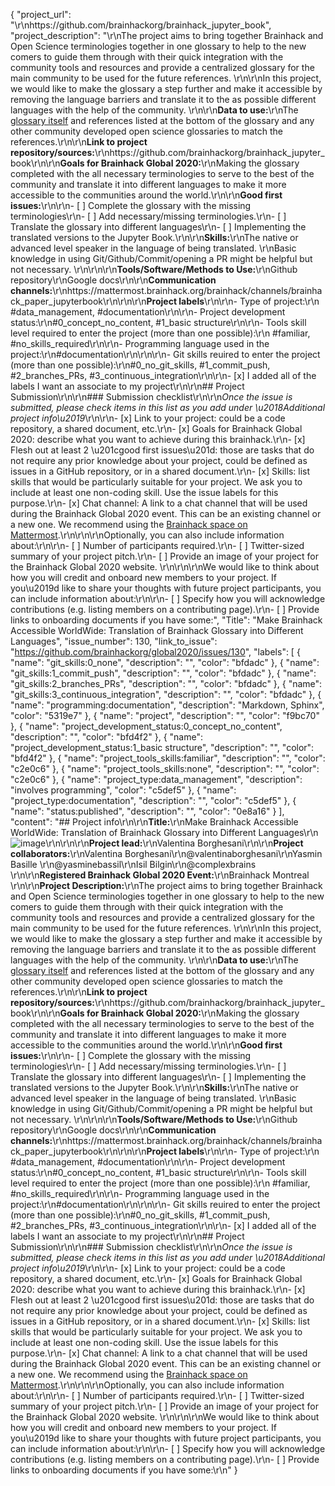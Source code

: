{
  "project_url": "\r\nhttps://github.com/brainhackorg/brainhack_jupyter_book",
  "project_description": "\r\nThe project aims to bring together Brainhack and Open Science terminologies together in one glossary to help to the new comers to guide them through with their quick integration with the community tools and resources and provide a centralized glossary for the main community to be used for the future references. \r\n\r\nIn this project, we would like to make the glossary a step further and make it accessible by removing the language barriers and translate it to the as possible different languages with the help of the community. \r\n\r\n**Data to use:**\r\nThe [glossary itself](http://brainhack.org/brainhack_jupyter_book/glossary.html) and references listed at the bottom of the glossary and any other community developed open science glossaries to match the references.\r\n\r\n**Link to project repository/sources:**\r\nhttps://github.com/brainhackorg/brainhack_jupyter_book\r\n\r\n**Goals for Brainhack Global 2020:**\r\nMaking the glossary completed with the all necessary terminologies to serve to the best of the community and translate it into different languages to make it more accessible to the communities around the world.\r\n\r\n**Good first issues:**\r\n\r\n- [ ] Complete the glossary with the missing terminologies\r\n- [ ] Add necessary/missing terminologies.\r\n- [ ] Translate the glossary into different languages\r\n- [ ] Implementing the translated versions to the Jupyter Book.\r\n\r\n**Skills:**\r\nThe native or advanced level speaker in the language of being translated. \r\nBasic knowledge in using Git/Github/Commit/opening a PR might be helpful but not necessary. \r\n\r\n\r\n**Tools/Software/Methods to Use:**\r\nGithub repository\r\nGoogle docs\r\n\r\n**Communication channels:**\r\nhttps://mattermost.brainhack.org/brainhack/channels/brainhack_paper_jupyterbook\r\n\r\n\r\n**Project labels**\r\n\r\n- Type of project:\r\n #data_management, #documentation\r\n\r\n- Project development status:\r\n#0_concept_no_content, #1_basic structure\r\n\r\n- Tools skill level required to enter the project (more than one possible):\r\n #familiar, #no_skills_required\r\n\r\n- Programming language used in the project:\r\n#documentation\r\n\r\n\r\n- Git skills reuired to enter the project (more than one possible):\r\n#0_no_git_skills, #1_commit_push, #2_branches_PRs, #3_continuous_integration\r\n\r\n- [x] I added all of the labels I want an associate to my project\r\n\r\n## Project Submission\r\n\r\n### Submission checklist\r\n\r\n*Once the issue is submitted, please check items in this list as you add under \u2018Additional project info\u2019*\r\n\r\n- [x] Link to your project: could be a code repository, a shared document, etc.\r\n- [x] Goals for Brainhack Global 2020: describe what you want to achieve during this brainhack.\r\n- [x] Flesh out at least 2 \u201cgood first issues\u201d: those are tasks that do not require any prior knowledge about your project, could be defined as issues in a GitHub repository, or in a shared document.\r\n- [x] Skills: list skills that would be particularly suitable for your project. We ask you to include at least one non-coding skill. Use the issue labels for this purpose.\r\n- [x] Chat channel: A link to a chat channel that will be used during the Brainhack Global 2020 event. This can be an existing channel or a new one. We recommend using the [Brainhack space on Mattermost](https://mattermost.brainhack.org/).\r\n<!-- [ ] Video channel: A link to a video channel that will be used during the Brainhack Global 2020 Brainhack. This can be an existing channel or a new one. For instance a [Jitsi meet room](https://meet.jit.si/). **Please, do not make the video channel public in here**: post a message in your chat channel and pin it so that it remains private, you do not get undesired content, and contributors can still have access to it..-->\r\n\r\nOptionally, you can also include information about:\r\n\r\n- [ ] Number of participants required.\r\n- [ ] Twitter-sized summary of your project pitch.\r\n- [ ] Provide an image of your project for the Brainhack Global 2020 website. \r\n<!-- You can put an image anywhere in this issue and it will be used to build your project page on the website. -->\r\n\r\nWe would like to think about how you will credit and onboard new members to your project. If you\u2019d like to share your thoughts with future project participants, you can include information about:\r\n\r\n- [ ] Specify how you will acknowledge contributions (e.g. listing members on a contributing page).\r\n- [ ] Provide links to onboarding documents if you have some:",
  "Title": "Make Brainhack Accessible WorldWide: Translation of Brainhack Glossary into Different Languages",
  "issue_number": 130,
  "link_to_issue": "https://github.com/brainhackorg/global2020/issues/130",
  "labels": [
    {
      "name": "git_skills:0_none",
      "description": "",
      "color": "bfdadc"
    },
    {
      "name": "git_skills:1_commit_push",
      "description": "",
      "color": "bfdadc"
    },
    {
      "name": "git_skills:2_branches_PRs",
      "description": "",
      "color": "bfdadc"
    },
    {
      "name": "git_skills:3_continuous_integration",
      "description": "",
      "color": "bfdadc"
    },
    {
      "name": "programming:documentation",
      "description": "Markdown, Sphinx",
      "color": "5319e7"
    },
    {
      "name": "project",
      "description": "",
      "color": "f9bc70"
    },
    {
      "name": "project_development_status:0_concept_no_content",
      "description": "",
      "color": "bfd4f2"
    },
    {
      "name": "project_development_status:1_basic structure",
      "description": "",
      "color": "bfd4f2"
    },
    {
      "name": "project_tools_skills:familiar",
      "description": "",
      "color": "c2e0c6"
    },
    {
      "name": "project_tools_skills:none",
      "description": "",
      "color": "c2e0c6"
    },
    {
      "name": "project_type:data_management",
      "description": "involves programming",
      "color": "c5def5"
    },
    {
      "name": "project_type:documentation",
      "description": "",
      "color": "c5def5"
    },
    {
      "name": "status:published",
      "description": "",
      "color": "0e8a16"
    }
  ],
  "content": "## Project info\r\n\r\n**Title:**\r\nMake Brainhack Accessible WorldWide: Translation of Brainhack Glossary into Different Languages\r\n![image](https://user-images.githubusercontent.com/45263281/107971386-50768480-6faa-11eb-9469-412adbc4ff7a.png)\r\n\r\n\r\n**Project lead:**\r\nValentina Borghesani\r\n\r\n**Project collaborators:**\r\nValentina Borghesani\r\n@valentinaborghesani\r\nYasmin Basille \r\n@yasminebassil\r\nIsil Bilgin\r\n@complexbrains \r\n\r\n**Registered Brainhack Global 2020 Event:**\r\nBrainhack Montreal \r\n\r\n**Project Description:**\r\nThe project aims to bring together Brainhack and Open Science terminologies together in one glossary to help to the new comers to guide them through with their quick integration with the community tools and resources and provide a centralized glossary for the main community to be used for the future references. \r\n\r\nIn this project, we would like to make the glossary a step further and make it accessible by removing the language barriers and translate it to the as possible different languages with the help of the community. \r\n\r\n**Data to use:**\r\nThe [glossary itself](http://brainhack.org/brainhack_jupyter_book/glossary.html) and references listed at the bottom of the glossary and any other community developed open science glossaries to match the references.\r\n\r\n**Link to project repository/sources:**\r\nhttps://github.com/brainhackorg/brainhack_jupyter_book\r\n\r\n**Goals for Brainhack Global 2020:**\r\nMaking the glossary completed with the all necessary terminologies to serve to the best of the community and translate it into different languages to make it more accessible to the communities around the world.\r\n\r\n**Good first issues:**\r\n\r\n- [ ] Complete the glossary with the missing terminologies\r\n- [ ] Add necessary/missing terminologies.\r\n- [ ] Translate the glossary into different languages\r\n- [ ] Implementing the translated versions to the Jupyter Book.\r\n\r\n**Skills:**\r\nThe native or advanced level speaker in the language of being translated. \r\nBasic knowledge in using Git/Github/Commit/opening a PR might be helpful but not necessary. \r\n\r\n\r\n**Tools/Software/Methods to Use:**\r\nGithub repository\r\nGoogle docs\r\n\r\n**Communication channels:**\r\nhttps://mattermost.brainhack.org/brainhack/channels/brainhack_paper_jupyterbook\r\n\r\n\r\n**Project labels**\r\n\r\n- Type of project:\r\n #data_management, #documentation\r\n\r\n- Project development status:\r\n#0_concept_no_content, #1_basic structure\r\n\r\n- Tools skill level required to enter the project (more than one possible):\r\n #familiar, #no_skills_required\r\n\r\n- Programming language used in the project:\r\n#documentation\r\n\r\n\r\n- Git skills reuired to enter the project (more than one possible):\r\n#0_no_git_skills, #1_commit_push, #2_branches_PRs, #3_continuous_integration\r\n\r\n- [x] I added all of the labels I want an associate to my project\r\n\r\n## Project Submission\r\n\r\n### Submission checklist\r\n\r\n*Once the issue is submitted, please check items in this list as you add under \u2018Additional project info\u2019*\r\n\r\n- [x] Link to your project: could be a code repository, a shared document, etc.\r\n- [x] Goals for Brainhack Global 2020: describe what you want to achieve during this brainhack.\r\n- [x] Flesh out at least 2 \u201cgood first issues\u201d: those are tasks that do not require any prior knowledge about your project, could be defined as issues in a GitHub repository, or in a shared document.\r\n- [x] Skills: list skills that would be particularly suitable for your project. We ask you to include at least one non-coding skill. Use the issue labels for this purpose.\r\n- [x] Chat channel: A link to a chat channel that will be used during the Brainhack Global 2020 event. This can be an existing channel or a new one. We recommend using the [Brainhack space on Mattermost](https://mattermost.brainhack.org/).\r\n<!-- [ ] Video channel: A link to a video channel that will be used during the Brainhack Global 2020 Brainhack. This can be an existing channel or a new one. For instance a [Jitsi meet room](https://meet.jit.si/). **Please, do not make the video channel public in here**: post a message in your chat channel and pin it so that it remains private, you do not get undesired content, and contributors can still have access to it..-->\r\n\r\nOptionally, you can also include information about:\r\n\r\n- [ ] Number of participants required.\r\n- [ ] Twitter-sized summary of your project pitch.\r\n- [ ] Provide an image of your project for the Brainhack Global 2020 website. \r\n<!-- You can put an image anywhere in this issue and it will be used to build your project page on the website. -->\r\n\r\nWe would like to think about how you will credit and onboard new members to your project. If you\u2019d like to share your thoughts with future project participants, you can include information about:\r\n\r\n- [ ] Specify how you will acknowledge contributions (e.g. listing members on a contributing page).\r\n- [ ] Provide links to onboarding documents if you have some:\r\n"
}